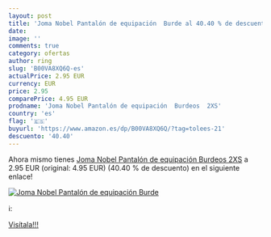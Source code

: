 ```yaml
---
layout: post
title: 'Joma Nobel Pantalón de equipación  Burde al 40.40 % de descuento'
date: 
image: ''
comments: true
category: ofertas
author: ring
slug: 'B00VA8XQ6Q-es'
actualPrice: 2.95 EUR
currency: EUR
price: 2.95
comparePrice: 4.95 EUR
prodname: 'Joma Nobel Pantalón de equipación  Burdeos  2XS'
country: 'es'
flag: '🇪🇸'
buyurl: 'https://www.amazon.es/dp/B00VA8XQ6Q/?tag=tolees-21'
descuento: '40.40'
---
```


Ahora mismo tienes [Joma Nobel Pantalón de equipación  Burdeos  2XS](https://www.amazon.es/dp/B00VA8XQ6Q/?tag=tolees-21) a 2.95 EUR (original: 4.95 EUR) (40.40 %  de descuento) en el siguiente enlace!

[![Joma Nobel Pantalón de equipación  Burde]()](https://www.amazon.es/dp/B00VA8XQ6Q/?tag=tolees-21)

ℹ️:


[Visítala!!!](https://www.amazon.es/dp/B00VA8XQ6Q/?tag=tolees-21)
